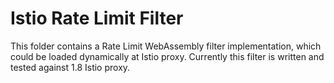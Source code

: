 # Istio Rate Limit Filter

This folder contains a Rate Limit WebAssembly filter implementation, which could be loaded dynamically at Istio proxy.
Currently this filter is written and tested against 1.8 Istio proxy.


